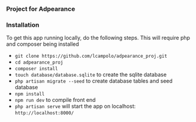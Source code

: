 ### Project for Adpearance

### Installation
To get this app running locally, do the following steps. This will require php and composer being installed
- `git clone https://github.com/lcampolo/adpearance_proj.git`
- `cd adpearance_proj`
- `composer install`
- `touch database/database.sqlite` to create the sqlite database
- `php artisan migrate --seed` to create database tables and seed database
- `npm install`
- `npm run dev` to compile front end
- `php artisan serve` will start the app on localhost: `http://localhost:8000/`